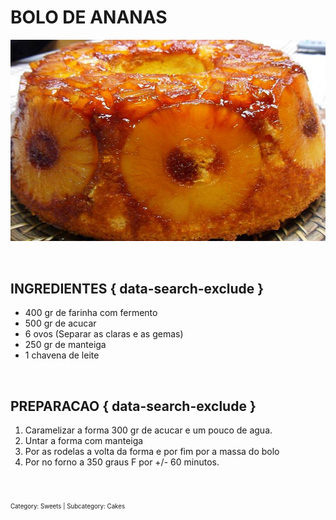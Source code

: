 # BOLO DE ANANAS

![Bolo de Ananas](images/BolodeAnanas_pic.jpeg)

<br>

## INGREDIENTES { data-search-exclude }

* 400 gr de farinha com fermento
* 500 gr de acucar
* 6 ovos (Separar as claras e as gemas)
* 250 gr de manteiga
* 1 chavena de leite

<br>

## PREPARACAO { data-search-exclude }

1. Caramelizar a forma 300 gr de acucar e um pouco de agua.
2. Untar a forma com manteiga
3. Por as rodelas a volta da forma e por fim por a massa do bolo
4. Por no forno a 350 graus F por +/- 60 minutos.

<br>

<sub><sub>Category: Sweets | Subcategory: Cakes</sub></sub>
